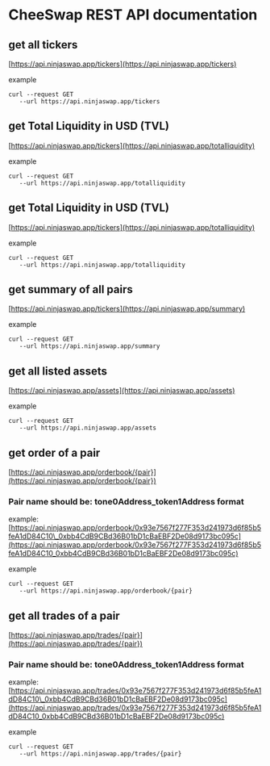 # CheeSwap REST API documentation

## get all tickers

[https://api.ninjaswap.app/tickers](https://api.ninjaswap.app/tickers)

example

```text
curl --request GET
   --url https://api.ninjaswap.app/tickers
```

## get Total Liquidity in USD (TVL)

[https://api.ninjaswap.app/tickers](https://api.ninjaswap.app/totalliquidity)

example

```text
curl --request GET
   --url https://api.ninjaswap.app/totalliquidity
```
## get Total Liquidity in USD (TVL)

[https://api.ninjaswap.app/tickers](https://api.ninjaswap.app/totalliquidity)

example

```text
curl --request GET
   --url https://api.ninjaswap.app/totalliquidity
```

## get summary of all pairs

[https://api.ninjaswap.app/tickers](https://api.ninjaswap.app/summary)

example

```text
curl --request GET
   --url https://api.ninjaswap.app/summary
```

## get all listed assets

[https://api.ninjaswap.app/assets](https://api.ninjaswap.app/assets)

example

```text
curl --request GET
   --url https://api.ninjaswap.app/assets
```

##  get order of a pair

[https://api.ninjaswap.app/orderbook/{pair}](https://api.ninjaswap.app/orderbook/{pair})

### Pair name should be: tone0Address\_token1Address format

example: [https://api.ninjaswap.app/orderbook/0x93e7567f277F353d241973d6f85b5feA1dD84C10\_0xbb4CdB9CBd36B01bD1cBaEBF2De08d9173bc095c](https://api.ninjaswap.app/orderbook/0x93e7567f277F353d241973d6f85b5feA1dD84C10_0xbb4CdB9CBd36B01bD1cBaEBF2De08d9173bc095c)

example

```text
curl --request GET
   --url https://api.ninjaswap.app/orderbook/{pair}
```

## get all trades of a pair

[https://api.ninjaswap.app/trades/{pair}](https://api.ninjaswap.app/trades/{pair})

### Pair name should be: tone0Address\_token1Address format

example: [https://api.ninjaswap.app/trades/0x93e7567f277F353d241973d6f85b5feA1dD84C10\_0xbb4CdB9CBd36B01bD1cBaEBF2De08d9173bc095c](https://api.ninjaswap.app/trades/0x93e7567f277F353d241973d6f85b5feA1dD84C10_0xbb4CdB9CBd36B01bD1cBaEBF2De08d9173bc095c)

example

```text
curl --request GET
   --url https://api.ninjaswap.app/trades/{pair}
```


